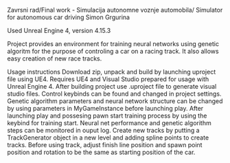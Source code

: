 Zavrsni rad/Final work - Simulacija autonomne voznje automobila/ Simulator for autonomous car driving
Simon Grgurina

Used Unreal Engine 4, version 4.15.3

Project provides an environment for training neural networks using genetic algoritm 
for the purpose of controling a car on a racing track. It also allows easy creation 
of new race tracks.

Usage instructions
Download zip, unpack and build by launching uproject file using UE4. Requires UE4 
and Visual Studio prepared for usage with Unreal Engine 4. After building project use
.uproject file to generate visual studio files. 
Control keybinds can be found and changed in project settings. Genetic algorithm parameters
and neural network structure can be changed by using parameters in MyGameInstance before
launching play. After launching play and possesing pawn start training process by 
using the keybind for training start. Neural net performance and genetic 
algorithm steps can be monitored in ouput log.
Create new tracks by putting a TrackGenerator object in a new level and adding spline points
to create tracks. Before using track, adjust finish line position and spawn point 
position and rotation to be the same as starting position of the car.
